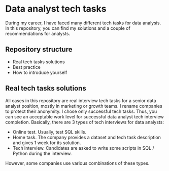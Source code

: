 # Data analyst tech tasks
During my career, I have faced many different tech tasks for data analysis. In this repository, you can find my solutions and a couple of recommendations for analysts. 
## Repository structure
* Real tech tasks solutions
* Best practice
* How to introduce yourself 
## Real tech tasks solutions
All cases in this repository are real interview tech tasks for a senior data analyst position, mostly in marketing or growth teams.
I rename companies to protect their anonymity. 
I chose only successful tech tasks. Thus, you can see an acceptable work level for successful data analyst tech interview completion. 
Basically, there are 3 types of tech interviews for data analysts:
* Online test. Usually, test SQL skills. 
* Home task. The company provides a dataset and tech task description and gives 1 week for its solution.
* Tech interview. Candidates are asked to write some scripts in SQL / Python during the interview. 

However, some companies use various combinations of these types. 

